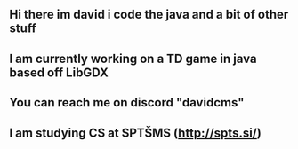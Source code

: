 ## Hi there im david i code the java and a bit of other stuff
## I am currently working on a TD game in java based off LibGDX
## You can reach me on discord "davidcms"
## I am stu**dying** CS at SPTŠMS (http://spts.si/)
<!--
**davidCMs/davidCMs** is a ✨ _special_ ✨ repository because its `README.md` (this file) appears on your GitHub profile.

Here are some ideas to get you started:

- 🔭 I’m currently working on ...
- 🌱 I’m currently learning ...
- 👯 I’m looking to collaborate on ...
- 🤔 I’m looking for help with ...
- 💬 Ask me about ...
- 📫 How to reach me: ...
- 😄 Pronouns: ...
- ⚡ Fun fact: ...
-->
